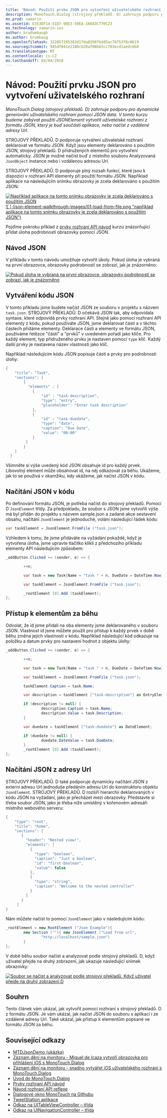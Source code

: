 ```yaml
---
title: 'Návod: Použití prvku JSON pro vytvoření uživatelského rozhraní'
description: MonoTouch.Dialog (strojový překladů. D) zahrnuje podporu pro dynamické generování uživatelského rozhraní pomocí JSON data. V tomto kurzu budeme zabývat použití JSONElement vytvořit uživatelské rozhraní z formátu JSON, který je buď součástí aplikace, nebo načíst z vzdálené adresy Url.
ms.prod: xamarin
ms.assetid: E353DF14-51D7-98E3-59EA-16683C770C23
ms.technology: xamarin-ios
author: bradumbaugh
ms.author: brumbaug
ms.openlocfilehash: 322857295383d17da03507bdd5ac78753f8c0619
ms.sourcegitcommit: 945df041e2180cb20af08b83cc703ecd1aedc6b0
ms.translationtype: MT
ms.contentlocale: cs-CZ
ms.lasthandoff: 04/04/2018
---
```

# <a name="walkthrough-using-a-json-element-to-create-a-user-interface"></a>Návod: Použití prvku JSON pro vytvoření uživatelského rozhraní

_MonoTouch.Dialog (strojový překladů. D) zahrnuje podporu pro dynamické generování uživatelského rozhraní pomocí JSON data. V tomto kurzu budeme zabývat použití JSONElement vytvořit uživatelské rozhraní z formátu JSON, který je buď součástí aplikace, nebo načíst z vzdálené adresy Url._


STROJOVÝ PŘEKLADŮ. D podporuje vytváření uživatelské rozhraní deklarovat ve formátu JSON. Když jsou elementy deklarováno s použitím JSON, strojový překladů. D přidružených elementů pro vytvoření automaticky. JSON je možné načíst buď z místního souboru Analyzovaná `JsonObject` instance nebo i vzdálenou adresou Url.

STROJOVÝ PŘEKLADŮ. D podporuje plný rozsah funkcí, které jsou k dispozici v rozhraní API elementy při použití formátu JSON. Například aplikace na následujícím snímku obrazovky je zcela deklarováno s použitím JSON:

[![](json-element-walkthrough-images/01-load-from-file.png "Například aplikace na tomto snímku obrazovky je zcela deklarováno s použitím JSON") ](json-element-walkthrough-images/01-load-from-file.png#lightbox) [ ![ ] (json-element-walkthrough-images/01-load-from-file.png "například aplikace na tomto snímku obrazovky je zcela deklarováno s použitím JSON")](json-element-walkthrough-images/01-load-from-file.png#lightbox)

Pojďme pokroku příklad z [prvky rozhraní API návod](~/ios/user-interface/monotouch.dialog/elements-api-walkthrough.md) kurzu znázorňující přidat úloha podrobností obrazovky pomocí JSON.

## <a name="json-walkthrough"></a>Návod JSON

V příkladu v tomto návodu umožňuje vytvořit úkoly. Pokud úloha je vybraná na první obrazovce, obrazovky podrobností se zobrazí, jak je znázorněno:

 [![](json-element-walkthrough-images/03-task-list.png "Pokud úloha je vybraná na první obrazovce, obrazovky podrobností se zobrazí, jak je znázorněno")](json-element-walkthrough-images/03-task-list.png#lightbox)

## <a name="creating-the-json"></a>Vytváření kódu JSON

V tomto příkladu jsme budete načíst JSON ze souboru v projektu s názvem `task.json`. STROJOVÝ PŘEKLADŮ. D očekává JSON tak, aby odpovídala syntaxe, které odpovídá prvky rozhraní API. Stejně jako pomocí rozhraní API elementy z kódu, pokud používáte JSON, jsme deklarovat části a v těchto částech přidáme elementy. Deklarace částí a elementy ve formátu JSON, používáme řetězce "části" a "prvků" v uvedeném pořadí jako klíče. Pro každý element, typ přidruženého prvku je nastaven pomocí `type` klíč. Každý další prvky je nastavena název vlastnosti jako klíč.

Například následujícím kódu JSON popisuje části a prvky pro podrobnosti úlohy:

```csharp
{
    "title": "Task",
    "sections": [
        {
          "elements" : [
            {
                "id" : "task-description",
                "type": "entry",
                "placeholder": "Enter task description"
            },
            {
                "id" : "task-duedate",
                "type": "date",
                "caption": "Due Date",
                "value": "00:00"
            }
         ]
        }
    ]
  }
```

Všimněte si výše uvedený kód JSON obsahuje id pro každý prvek. Libovolný element může obsahovat id, na něj odkazovat za běhu. Ukážeme, jak to se používá v okamžiku, kdy ukážeme, jak načíst JSON v kódu.

 <a name="Loading_the_JSON_in_Code" />


## <a name="loading-the-json-in-code"></a>Načítání JSON v kódu

Po definování formátu JSON, je potřeba načíst do strojový překladů. Pomocí D `JsonElement` třídy. Za předpokladu, že soubor s JSON jsme vytvořili výše má byl přidán do projektu s názvem sample.json a zadané akce sestavení obsahu, načítání `JsonElement` je jednoduché, volání následující řádek kódu:

```csharp
var taskElement = JsonElement.FromFile ("task.json");
```

Vzhledem k tomu, že jsme přidáváte na vyžádání pokaždé, když je vytvořena úloha, jsme upravte tlačítko klikli z předchozího příkladu elementy API následujícím způsobem:

```csharp
_addButton.Clicked += (sender, e) => {

        ++n;

        var task = new Task{Name = "task " + n, DueDate = DateTime.Now};

        var taskElement = JsonElement.FromFile ("task.json");

        _rootElement [0].Add (taskElement);
};
```

 <a name="Accessing_Elements_at_Runtime" />


## <a name="accessing-elements-at-runtime"></a>Přístup k elementům za běhu

Odvolat, že id jsme přidali na oba elementy jsme deklarovaného v souboru JSON. Vlastnost id jsme můžete použít pro přístup k každý prvek v době běhu změna jejich vlastností v kódu. Například následující kód odkazuje na položku a datum prvky pro nastavení hodnot z objektu úlohy:

```csharp
_addButton.Clicked += (sender, e) => {

        ++n;

        var task = new Task{Name = "task " + n, DueDate = DateTime.Now};

        var taskElement = JsonElement.FromFile ("task.json");

        taskElement.Caption = task.Name;

        var description = taskElement ["task-description"] as EntryElement;

        if (description != null) {
                description.Caption = task.Name;
                description.Value = task.Description;       
        }

        var duedate = taskElement ["task-duedate"] as DateElement;

        if (duedate != null) {                
                duedate.DateValue = task.DueDate;
        }
        _rootElement [0].Add (taskElement);
};
```

 <a name="Loading_JSON_from_a_Url" />


## <a name="loading-json-from-a-url"></a>Načítání JSON z adresy Url

STROJOVÝ PŘEKLADŮ. D také podporuje dynamicky načítání JSON z externí adresu Url jednoduše předáním adresu Url do konstruktoru objektu `JsonElement`. STROJOVÝ PŘEKLADŮ. D rozšíří hierarchii deklarovaných v kódu JSON na vyžádání, jako je přecházet mezi obrazovky. Představte si třeba soubor JSON, jako je třeba níže umístěný v kořenovém adresáři místního webového serveru:

```csharp
{
    "type": "root",
    "title": "home",
    "sections": [
       {
         "header": "Nested view!",
         "elements": [
           {
             "type": "boolean",
             "caption": "Just a boolean",
             "id": "first-boolean",
             "value": false
           },
           {
             "type": "string",
             "caption": "Welcome to the nested controller"
           }
         ]
       }
     ]
}
```

Nám můžete načíst to pomocí `JsonElement` jako v následujícím kódu:

```csharp
_rootElement = new RootElement ("Json Example"){
        new Section (""){ new JsonElement ("Load from url",
                "http://localhost/sample.json")
        }
};
```

V době běhu soubor načíst a analyzovat podle strojový překladů. D, když uživatel přejde na druhý zobrazení, jak ukazuje následující snímek obrazovky:

 [![](json-element-walkthrough-images/04-json-web-example.png "Soubor se načíst a analyzovat podle strojový překladů. Když uživatel přejde na druhý zobrazení D")](json-element-walkthrough-images/04-json-web-example.png#lightbox)

 <a name="Summary" />


## <a name="summary"></a>Souhrn

Tento článek vám ukázal, jak vytvořit pomocí rozhraní s strojový překladů. D z formátu JSON. Je vám ukázal, jak načíst JSON do souboru s aplikací i ze vzdálené adresy Url. Také ukázal, jak přístup k elementům popsané ve formátu JSON za běhu.


## <a name="related-links"></a>Související odkazy

- [MTDJsonDemo (ukázka)](https://developer.xamarin.com/samples/MTDJsonDemo/)
- [Záznam dění na monitoru - Miguel de Icaza vytvoří obrazovka pro přihlášení iOS s MonoTouch.Dialog](http://youtu.be/3butqB1EG0c)
- [Záznam dění na monitoru - snadno vytvářet iOS uživatelského rozhraní s MonoTouch.Dialog](http://youtu.be/j7OC5r8ZkYg)
- [Úvod do MonoTouch.Dialog](~/ios/user-interface/monotouch.dialog/index.md)
- [Prvky rozhraní API návod](~/ios/user-interface/monotouch.dialog/elements-api-walkthrough.md)
- [Návod rozhraní API reflexe](~/ios/user-interface/monotouch.dialog/reflection-api-walkthrough.md)
- [Dialogové okno MonoTouch na Githubu](https://github.com/migueldeicaza/MonoTouch.Dialog)
- [TweetStation aplikace](https://github.com/migueldeicaza/TweetStation)
- [Odkaz na UITableViewController – třída](http://developer.apple.com/library/ios/#DOCUMENTATION/UIKit/Reference/UITableViewController_Class/Reference/Reference.html)
- [Odkaz na UINavigationController – třída](http://developer.apple.com/library/ios/#documentation/UIKit/Reference/UINavigationController_Class/Reference/Reference.html)
